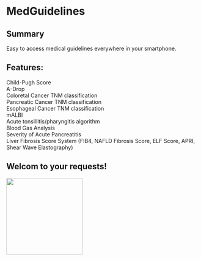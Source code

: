 # MedGuidelines
## Summary
Easy to access medical guidelines everywhere in your smartphone.

## Features:
Child-Pugh Score  
A-Drop  
Coloretal Cancer TNM classification  
Pancreatic Cancer TNM classification  
Esophageal Cancer TNM classification  
mALBI  
Acute tonsillitis/pharyngitis algorithm  
Blood Gas Analysis  
Severity of Acute Pancreatitis  
Liver Fibrosis Score System (FIB4, NAFLD Fibrosis Score, ELF Score, APRI, Shear Wave Elastography)

## Welcom to your requests! 

<img src="https://github.com/user-attachments/assets/11e947c3-9704-4732-8b66-f3a0ac0fd256" width="200">
